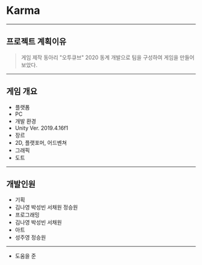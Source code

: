 # Karma
-----------------
## 프로젝트 계획이유
> 게임 제작 동아리 "오투큐브" 2020 동계 개발으로 팀을 구성하여 게임을 만들어 보았다.
-----------------
## 게임 개요
+ 플랫폼
 + PC
+ 개발 환경
 + Unity Ver. 2019.4.16f1
+ 장르
 + 2D, 플랫포머, 어드벤쳐
+ 그래픽
 + 도트
-----------------
## 개발인원
+ 기획
 + 김나영 박성빈 서채원 정승원
+ 프로그래밍
 + 김나영 박성빈 서채원
+ 아트
 + 성주영 정승원
-----------------
+ 도움을 준 
  
